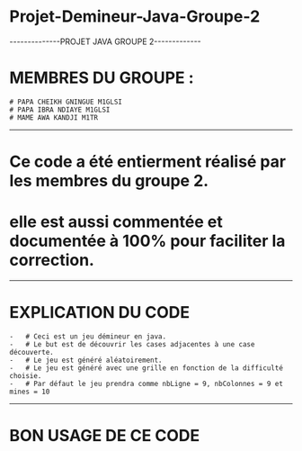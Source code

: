 # Projet-Demineur-Java-Groupe-2

--------------PROJET JAVA GROUPE 2-------------

# MEMBRES DU GROUPE :
    # PAPA CHEIKH GNINGUE M1GLSI
    # PAPA IBRA NDIAYE M1GLSI
    # MAME AWA KANDJI M1TR

---------------------------------------------------------------------------------------------------------------------

# Ce code a été entierment réalisé par les membres du groupe 2.
# elle est aussi commentée et documentée à 100% pour faciliter la correction.

---------------------------------------------------------------------------------------------------------------------

# EXPLICATION DU CODE

    -   # Ceci est un jeu démineur en java.
    -   # Le but est de découvrir les cases adjacentes à une case découverte.
    -   # Le jeu est généré aléatoirement.
    -   # Le jeu est généré avec une grille en fonction de la difficulté choisie.
    -	# Par défaut le jeu prendra comme nbLigne = 9, nbColonnes = 9 et mines = 10


---------------------------------------------------------------------------------------------------------------------

# BON USAGE DE CE CODE
